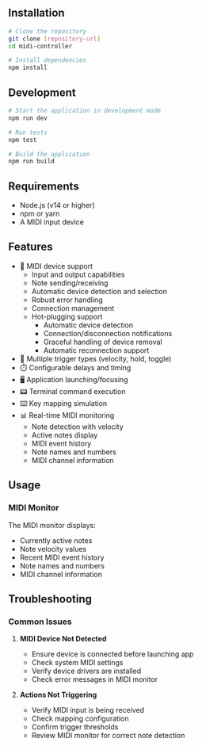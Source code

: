 ## Installation

```bash
# Clone the repository
git clone [repository-url]
cd midi-controller

# Install dependencies
npm install
```

## Development

```bash
# Start the application in development mode
npm run dev

# Run tests
npm test

# Build the application
npm run build
```

## Requirements

- Node.js (v14 or higher)
- npm or yarn
- A MIDI input device

## Features

- 🎹 MIDI device support
  - Input and output capabilities
  - Note sending/receiving
  - Automatic device detection and selection
  - Robust error handling
  - Connection management
  - Hot-plugging support
    - Automatic device detection
    - Connection/disconnection notifications
    - Graceful handling of device removal
    - Automatic reconnection support
- 🎯 Multiple trigger types (velocity, hold, toggle)
- ⏱️ Configurable delays and timing
- 🖥️ Application launching/focusing
- 📟 Terminal command execution
- ⌨️ Key mapping simulation
- 📊 Real-time MIDI monitoring
  - Note detection with velocity
  - Active notes display
  - MIDI event history
  - Note names and numbers
  - MIDI channel information

## Usage

### MIDI Monitor

The MIDI monitor displays:
- Currently active notes
- Note velocity values
- Recent MIDI event history
- Note names and numbers
- MIDI channel information 

## Troubleshooting

### Common Issues

1. **MIDI Device Not Detected**
   - Ensure device is connected before launching app
   - Check system MIDI settings
   - Verify device drivers are installed
   - Check error messages in MIDI monitor

2. **Actions Not Triggering**
   - Verify MIDI input is being received
   - Check mapping configuration
   - Confirm trigger thresholds
   - Review MIDI monitor for correct note detection 